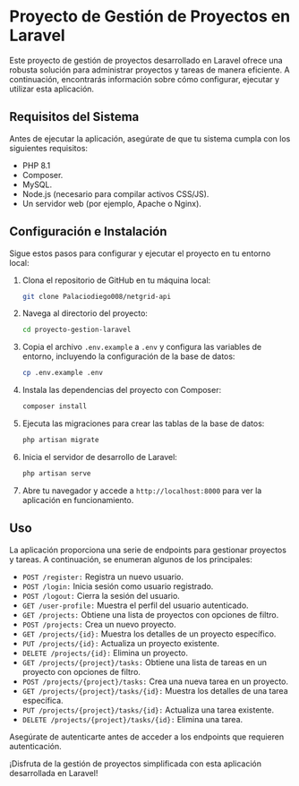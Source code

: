 # Proyecto de Gestión de Proyectos en Laravel

Este proyecto de gestión de proyectos desarrollado en Laravel ofrece una robusta solución para administrar proyectos y tareas de manera eficiente. A continuación, encontrarás información sobre cómo configurar, ejecutar y utilizar esta aplicación.

## Requisitos del Sistema

Antes de ejecutar la aplicación, asegúrate de que tu sistema cumpla con los siguientes requisitos:

- PHP 8.1
- Composer.
- MySQL.
- Node.js (necesario para compilar activos CSS/JS).
- Un servidor web (por ejemplo, Apache o Nginx).

## Configuración e Instalación

Sigue estos pasos para configurar y ejecutar el proyecto en tu entorno local:

1. Clona el repositorio de GitHub en tu máquina local:

   ```bash
   git clone Palaciodiego008/netgrid-api
   ```

2. Navega al directorio del proyecto:

   ```bash
   cd proyecto-gestion-laravel
   ```

3. Copia el archivo `.env.example` a `.env` y configura las variables de entorno, incluyendo la configuración de la base de datos:

   ```bash
   cp .env.example .env
   ```

4. Instala las dependencias del proyecto con Composer:

   ```bash
   composer install
   ```

5. Ejecuta las migraciones para crear las tablas de la base de datos:

   ```bash
   php artisan migrate
   ```

6. Inicia el servidor de desarrollo de Laravel:

   ```bash
   php artisan serve
   ```

7. Abre tu navegador y accede a `http://localhost:8000` para ver la aplicación en funcionamiento.

## Uso

La aplicación proporciona una serie de endpoints para gestionar proyectos y tareas. A continuación, se enumeran algunos de los principales:

- `POST /register:` Registra un nuevo usuario.
- `POST /login:` Inicia sesión como usuario registrado.
- `POST /logout:` Cierra la sesión del usuario.
- `GET /user-profile:` Muestra el perfil del usuario autenticado.
- `GET /projects:` Obtiene una lista de proyectos con opciones de filtro.
- `POST /projects:` Crea un nuevo proyecto.
- `GET /projects/{id}:` Muestra los detalles de un proyecto específico.
- `PUT /projects/{id}:` Actualiza un proyecto existente.
- `DELETE /projects/{id}:` Elimina un proyecto.
- `GET /projects/{project}/tasks:` Obtiene una lista de tareas en un proyecto con opciones de filtro.
- `POST /projects/{project}/tasks:` Crea una nueva tarea en un proyecto.
- `GET /projects/{project}/tasks/{id}:` Muestra los detalles de una tarea específica.
- `PUT /projects/{project}/tasks/{id}:` Actualiza una tarea existente.
- `DELETE /projects/{project}/tasks/{id}:` Elimina una tarea.

Asegúrate de autenticarte antes de acceder a los endpoints que requieren autenticación.


¡Disfruta de la gestión de proyectos simplificada con esta aplicación desarrollada en Laravel!
